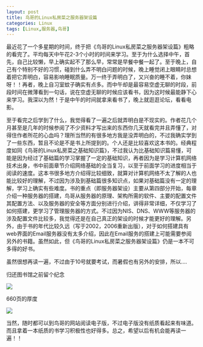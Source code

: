 ```yaml
---
layout: post
title: 鸟哥的Linux私房菜之服务器架设篇
categories: Linux
tags: [Linux,服务器,鸟哥]
---
```


最近花了一个多星期的时间，终于把《鸟哥的Linux私房菜之服务器架设篇》粗略的看完了。平均每天中午花2-3个小时的时间来学习。至于为什么选择中午，首先，自己比较懒，早上确实起不了那么早，常常是早餐中餐一起了。至于晚上，自己有个特别不好的习惯，碰到什么弄不明白问题的时候，晚上睡觉闭上眼睛时总想着把它弄明白，容易影响睡眠质量。万一终于弄明白了，又兴奋的睡不着，你妹呀！！再者，晚上自习室蚊子确实有点多。而中午却是最容易空虚无聊的时段，前段时间在微薄看到一句话，说在空虚无聊的时候应该看书，因为这时候最能静下心来学习。我深以为然！于是中午的时间就拿来看书了，晚上就逛逛论坛，看看电影。

至于看完之后学到了什么，我觉得看了一遍之后就弄明白是不现实的。作者花几个月甚至是几年的时候参阅了不少资料才写出来的东西你几天就看完并且弄懂了，对得住作者所花的心血吗？理所当然的有很多地方我是没弄明白的，不过我确实学到了一些东西，暂且不论是不是书上所提到的。个人还是比较喜欢这本书的。经典程度如同《鸟哥的Linux私房菜之基础知识篇》，不过我认为比基础知识篇易懂，可能是因为经过了基础篇的学习掌握了一定的基础知识，再者因为是学习计算机网络技术出身，书中前面章节介绍网络基础的全当复习，以至于前面学习的进度相当于阅读的速度。这本书很多地方介绍得比较细致，就算对计算机网络不太了解的人也能比较好的理解，不过因为涉及到基础篇很多知识点，如果对基础篇没有一定的理解，学习上确实有些难度。书的重点（即服务器架设）主要从第四部分开始，每章介绍一种服务器的搭建，鸟哥从服务器的原理、架构所需的软件、主要的配置文件其配置方法、以及服务器的安全等方面分别进行介绍，讲得非常详细，不仅学习了如何搭建，更学习了管理服务器的方式。不过因为NIS、DNS、WWW等服务器的涉及配置文件比较多，我觉得还是在自己真正的架设的时候才能更好的理解。另外，由于书的年代比较久远（写于2002，2006重新出版），对于如何搭建具有web界面的Email服务器没有太多介绍，因此在Email服务的搭建上可能需要参阅另外的书籍。虽然如此，但《鸟哥的Linux私房菜之服务器架设篇》仍是一本不可多得的好书。

虽然很想再读一遍，不过由于10号就要考试，而暑假也有另外的安排，所以….

归还图书馆之前留个纪念  

![](http://songtl.com/wp-content/uploads/2012/07/Screenshot-07082012-065219-PM.png)

660页的厚度  

![](http://songtl.com/wp-content/uploads/2012/07/Screenshot-07082012-065330-PM.png)

当然，随时都可以到鸟哥的网站阅读电子版，不过电子版没有纸质看起来有味道。而且拿着一本纸质的书学习积极性也好得多。总之，希望以后有机会能再读一遍！！
